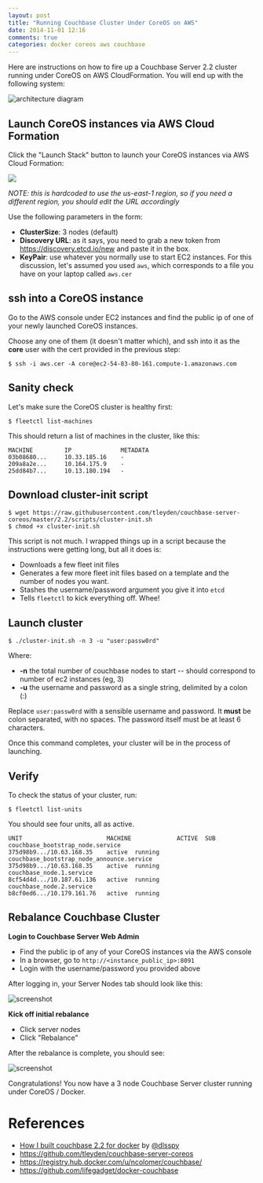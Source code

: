 ```yaml
---
layout: post
title: "Running Couchbase Cluster Under CoreOS on AWS"
date: 2014-11-01 12:16
comments: true
categories: docker coreos aws couchbase
---
```


Here are instructions on how to fire up a Couchbase Server 2.2 cluster running under CoreOS on AWS CloudFormation.  You will end up with the following system:

![architecture diagram](http://tleyden-misc.s3.amazonaws.com/blog_images/couchbase-coreos-onion.png)

## Launch CoreOS instances via AWS Cloud Formation

Click the "Launch Stack" button to launch your CoreOS instances via AWS Cloud Formation:

[<img src="https://s3.amazonaws.com/cloudformation-examples/cloudformation-launch-stack.png">](https://console.aws.amazon.com/cloudformation/home?region=us-east-1#cstack=sn%7ECouchbase-CoreOS%7Cturl%7Ehttp://tleyden-misc.s3.amazonaws.com/couchbase-coreos/coreos-stable-pv.template)

*NOTE: this is hardcoded to use the us-east-1 region, so if you need a different region, you should edit the URL accordingly*

Use the following parameters in the form:

* **ClusterSize**: 3 nodes (default)
* **Discovery URL**:  as it says, you need to grab a new token from https://discovery.etcd.io/new and paste it in the box.
* **KeyPair**:  use whatever you normally use to start EC2 instances.  For this discussion, let's assumed you used `aws`, which corresponds to a file you have on your laptop called `aws.cer`

## ssh into a CoreOS instance

Go to the AWS console under EC2 instances and find the public ip of one of your newly launched CoreOS instances.  

Choose any one of them (it doesn't matter which), and ssh into it as the **core** user with the cert provided in the previous step:

```
$ ssh -i aws.cer -A core@ec2-54-83-80-161.compute-1.amazonaws.com
```

## Sanity check

Let's make sure the CoreOS cluster is healthy first:

```
$ fleetctl list-machines
```

This should return a list of machines in the cluster, like this:

```
MACHINE	        IP              METADATA
03b08680...     10.33.185.16    -
209a8a2e...     10.164.175.9    -
25dd84b7...     10.13.180.194   -
```

## Download cluster-init script

```
$ wget https://raw.githubusercontent.com/tleyden/couchbase-server-coreos/master/2.2/scripts/cluster-init.sh
$ chmod +x cluster-init.sh
```

This script is not much.  I wrapped things up in a script because the instructions were getting long, but all it does is:

* Downloads a few fleet init files
* Generates a few more fleet init files based on a template and the number of nodes you want.
* Stashes the username/password argument you give it into `etcd`
* Tells `fleetctl` to kick everything off.  Whee!

## Launch cluster

```
$ ./cluster-init.sh -n 3 -u "user:passw0rd"
```

Where:

* **-n** the total number of couchbase nodes to start -- should correspond to number of ec2 instances (eg, 3)
* **-u** the username and password as a single string, delimited by a colon (:) 

Replace `user:passw0rd` with a sensible username and password.  It **must** be colon separated, with no spaces.  The password itself must be at least 6 characters.

Once this command completes, your cluster will be in the process of launching.

## Verify 

To check the status of your cluster, run:

```
$ fleetctl list-units
```

You should see four units, all as active.

```
UNIT						MACHINE				ACTIVE	SUB
couchbase_bootstrap_node.service                375d98b9.../10.63.168.35	active	running
couchbase_bootstrap_node_announce.service       375d98b9.../10.63.168.35	active	running
couchbase_node.1.service                        8cf54d4d.../10.187.61.136	active	running
couchbase_node.2.service                        b8cf0ed6.../10.179.161.76	active	running
```

## Rebalance Couchbase Cluster

**Login to Couchbase Server Web Admin**

* Find the public ip of any of your CoreOS instances via the AWS console
* In a browser, go to `http://<instance_public_ip>:8091`
* Login with the username/password you provided above

After logging in, your Server Nodes tab should look like this:

![screenshot](http://tleyden-misc.s3.amazonaws.com/blog_images/couchbase_admin_ui_prerebalance.png)

**Kick off initial rebalance**

* Click server nodes
* Click "Rebalance"

After the rebalance is complete, you should see:

![screenshot](http://tleyden-misc.s3.amazonaws.com/blog_images/couchbase_admin_ui_post_rebalance.png)

Congratulations!  You now have a 3 node Couchbase Server cluster running under CoreOS / Docker.  

# References

* [How I built couchbase 2.2 for docker](https://gist.github.com/dustin/6605182) by [@dlsspy](https://twitter.com/dlsspy)
* https://github.com/tleyden/couchbase-server-coreos
* https://registry.hub.docker.com/u/ncolomer/couchbase/
* https://github.com/lifegadget/docker-couchbase
